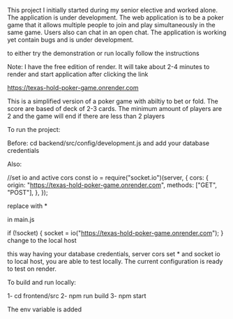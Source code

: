 

This project I initially started during my senior elective and worked alone. The application is under development. The web application is to be a poker game that it allows multiple people to join and play simultaneously in the same game. Users also can chat in an open chat. The application is working yet contain bugs and is under development. 

to either try the demonstration or run locally follow the instructions

Note: I have the free edition of render. It will take about 2-4 minutes to render and start application after clicking the link

https://texas-hold-poker-game.onrender.com

This is a simplified version of a poker game with abiltiy to bet or fold. The score are based of deck of 2-3 cards. 
The minimum amount of players are 2 and the game will end if there are less than 2 players


To run the project:


Before:  cd backend/src/config/development.js and add your database credentials


Also:

//set io and active cors
const io = require("socket.io")(server, {
    cors: {
        origin: "https://texas-hold-poker-game.onrender.com",
        methods: ["GET", "POST"],
    },
});

replace with *

in main.js


   if (!socket) {
                socket = io("https://texas-hold-poker-game.onrender.com");
            }
change to the local host


this way having your database credentials, server cors set * and socket io to local host, you are able to test locally. The current configuration
is ready to test on render.



To build and run locally:

1- cd frontend/src
2- npm run build
3- npm start

The env variable is added
